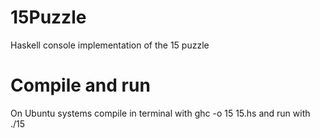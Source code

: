 # 15Puzzle
Haskell console implementation of the 15 puzzle

# Compile and run
On Ubuntu systems compile in terminal with ghc -o 15 15.hs and run with ./15
